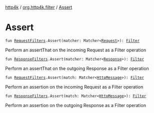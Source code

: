 [http4k](../index.md) / [org.http4k.filter](index.md) / [Assert](./-assert.md)

# Assert

`fun `[`RequestFilters`](-request-filters/index.md)`.Assert(matcher: Matcher<`[`Request`](../org.http4k.core/-request/index.md)`>): `[`Filter`](../org.http4k.core/-filter/index.md)

Perform an assertThat on the incoming Request as a Filter operation

`fun `[`ResponseFilters`](-response-filters/index.md)`.Assert(matcher: Matcher<`[`Response`](../org.http4k.core/-response/index.md)`>): `[`Filter`](../org.http4k.core/-filter/index.md)

Perform an assertThat on the outgoing Response as a Filter operation

`fun `[`RequestFilters`](-request-filters/index.md)`.Assert(match: Matcher<`[`HttpMessage`](../org.http4k.core/-http-message/index.md)`>): `[`Filter`](../org.http4k.core/-filter/index.md)

Perform an assertion on the incoming Request as a Filter operation

`fun `[`ResponseFilters`](-response-filters/index.md)`.Assert(match: Matcher<`[`HttpMessage`](../org.http4k.core/-http-message/index.md)`>): `[`Filter`](../org.http4k.core/-filter/index.md)

Perform an assertion on the outgoing Response as a Filter operation

